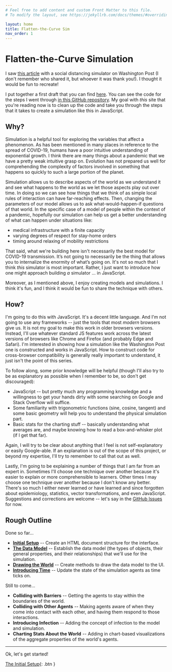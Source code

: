 ```yaml
---
# Feel free to add content and custom Front Matter to this file.
# To modify the layout, see https://jekyllrb.com/docs/themes/#overriding-theme-defaults

layout: home
title: Flatten-the-Curve Sim
nav_order: 1
---
```


# Flatten-the-Curve Simulation

I saw [this article](https://www.washingtonpost.com/graphics/2020/world/corona-simulator/) with a social distancing simulator on Washington Post (I don't remember who shared it, but whoever it was thank you!). I thought it would be fun to recreate!

I put together a first draft that you can find [here](https://mjumbewu.github.io/flatten-curve-sim/firstdraft/step20.html). You can see the code for the steps I went through [in this GitHub repository](https://github.com/mjumbewu/flatten-curve-sim/tree/master/firstdraft). My goal with _this_ site that you're reading now is to clean up the code and take you through the steps that it takes to create a simulation like this in JavaScript.

## Why?

Simulation is a helpful tool for exploring the variables that affect a phenomenon. As has been mentioned in many places in reference to the spread of COVID-19, humans have a poor intuitive understanding of exponential growth. I think there are many things about a pandemic that we have a pretty weak intuitive grasp on. Evolution has not prepared us well for comprehending the complexity of factors involved in something that happens so quickly to such a large portion of the planet.

Simulation allows us to describe aspects of the world as we understand it and see what happens to the world as we let those aspects play out over time. In doing so we can see how things that we think of as simple local rules of interaction can have far-reaching effects. Then, changing the parameters of our model allows us to ask what-would-happen-if questions of that world. In the specific case of a model of people within the context of a pandemic, hopefully our simulation can help us get a better understanding of what can happen under situations like:
- medical infrastructure with a finite capacity
- varying degrees of respect for stay-home orders
- timing around relaxing of mobility restrictions

That said, what we're building here isn't necessarily the best model for COVID-19 transmission. It’s not going to necessarily be the thing that allows you to internalize the enormity of what’s going on. It's not so much that I think _this_ simulator is most important. Rather, I just want to introduce how one might approach building _a_ simulator … in JavaScript.

Moreover, as I mentioned above, I enjoy creating models and simulations. I think it's fun, and I think it would be fun to share the technique with others.

## How?

I'm going to do this with JavaScript. It's a decent little language. And I'm not going to use any frameworks -- just the tools that most _modern_ browsers give us. It is not my goal to make this work in older browsers versions. Instead, I'll use whatever standard JS features work across the latest versions of browsers like Chrome and Firefox (and probably Edge and Safari). I'm interested in showing how a simulation like the Washington Post one is constructed and works in JavaScript. How to construct code for cross-browser compatibility is generally really important to understand, it just isn't the point of this series.

To follow along, some prior knowledge will be helpful (though I'll also try to be as explanatory as possible when I remember to be, so don't get discouraged):
* JavaScript -- but pretty much any programming knowledge and a willingness to get your hands dirty with some searching on Google and Stack Overflow will suffice.
* Some familiarity with trigonometric functions (sine, cosine, tangent) and some basic geometry will help you to understand the physical simulation part.
* Basic stats for the charting stuff -- basically understanding what averages are, and maybe knowing how to read a box-and-whisker plot (if I get that far).

Again, I will try to be clear about anything that I feel is not self-explanatory or easily Google-able. If an explanation is out of the scope of this project, or beyond my expertise, I'll try to remember to call that out as well.

Lastly, I'm going to be explaining a number of things that I am far from an expert in. Sometimes I'll choose one technique over another because it's easier to explain or more comprehensible to learners. Other times I may choose one technique over another because I don't know any better. There's so much I either never learned or have learned and since forgotten about epidemiology, statistics, vector transformations, and even JavaScript. Suggestions and corrections are welcome -- let's say in the [GitHub Issues](https://github.com/mjumbewu/flatten-curve-sim-narrative/issues) for now.

## Rough Outline

Done so far...
- [**Initial Setup**](initial-setup) -- Create an HTML document structure for the interface.
- [**The Data Model**](data-model) -- Establish the data model (the types of objects, their general properties, and their relationships) that we'll use for the simulation.
- [**Drawing the World**](drawing-the-world) -- Create methods to draw the data model to the UI.
- [**Introducing Time**](introducing-time) -- Update the state of the simulation agents as time ticks on.

Still to come...
- **Colliding with Barriers** -- Getting the agents to stay within the boundaries of the world.
- **Colliding with Other Agents** -- Making agents aware of when they come into contact with each other, and having them respond to those interactions.
- **Introducing Infection** -- Adding the concept of infection to the model and simulation.
- **Charting Stats About the World** -- Adding in chart-based visualizations of the aggregate properties of the world's agents.

----------

Ok, let's get started!

[The Initial Setup](initial-setup){: .btn }